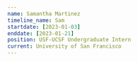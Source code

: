 ```yaml
---
name: Samantha Martinez
timeline_name: Sam
startdate: [2023-01-03]
enddate: [2023-01-21]
position: USF-UCSF Undergraduate Intern
current: University of San Francisco
---
```

